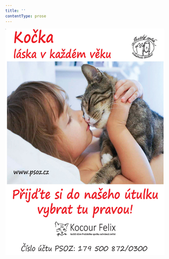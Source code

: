 ```yaml
---
title: ''
contentType: prose
---
```


<section>

![kocka.jpg](./resources/kocka_fmt.jpeg)

</section>
